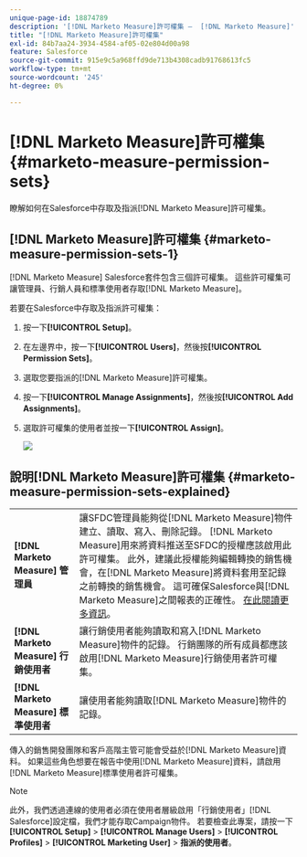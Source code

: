 ```yaml
---
unique-page-id: 18874789
description: '[!DNL Marketo Measure]許可權集 —  [!DNL Marketo Measure]'
title: "[!DNL Marketo Measure]許可權集"
exl-id: 84b7aa24-3934-4584-af05-02e804d00a98
feature: Salesforce
source-git-commit: 915e9c5a968ffd9de713b4308cadb91768613fc5
workflow-type: tm+mt
source-wordcount: '245'
ht-degree: 0%

---
```


# [!DNL Marketo Measure]許可權集 {#marketo-measure-permission-sets}

瞭解如何在Salesforce中存取及指派[!DNL Marketo Measure]許可權集。

## [!DNL Marketo Measure]許可權集 {#marketo-measure-permission-sets-1}

[!DNL Marketo Measure] Salesforce套件包含三個許可權集。 這些許可權集可讓管理員、行銷人員和標準使用者存取[!DNL Marketo Measure]。

若要在Salesforce中存取及指派許可權集：

1. 按一下&#x200B;**[!UICONTROL Setup]**。
1. 在左邊界中，按一下&#x200B;**[!UICONTROL Users]**，然後按&#x200B;**[!UICONTROL Permission Sets]**。
1. 選取您要指派的[!DNL Marketo Measure]許可權集。
1. 按一下&#x200B;**[!UICONTROL Manage Assignments]**，然後按&#x200B;**[!UICONTROL Add Assignments]**。
1. 選取許可權集的使用者並按一下&#x200B;**[!UICONTROL Assign]**。

   ![](assets/1-5.png)

## 說明[!DNL Marketo Measure]許可權集 {#marketo-measure-permission-sets-explained}

<table> 
 <tbody> 
  <tr> 
   <td><span><strong>[!DNL Marketo Measure] 管理員</strong></span></td> 
   <td><span>讓SFDC管理員能夠從[!DNL Marketo Measure]物件建立、讀取、寫入、刪除記錄。 [!DNL Marketo Measure]用來將資料推送至SFDC的授權應該啟用此許可權集。 此外，建議此授權能夠編輯轉換的銷售機會，在[!DNL Marketo Measure]將資料套用至記錄之前轉換的銷售機會。 這可確保Salesforce與[!DNL Marketo Measure]之間報表的正確性。 <a href="https://help.salesforce.com/articleView?id=release-notes.rn_sales_leads_view_converted.htm&amp;type=5&amp;release=206&amp;language=en_us">在此閱讀更多資訊</a>。</span></td> 
  </tr> 
  <tr> 
   <td><span><strong>[!DNL Marketo Measure] 行銷使用者</strong></span></td> 
   <td><span>讓行銷使用者能夠讀取和寫入[!DNL Marketo Measure]物件的記錄。 行銷團隊的所有成員都應該啟用[!DNL Marketo Measure]行銷使用者許可權集。 <br></span></td> 
  </tr> 
  <tr> 
   <td><span><strong>[!DNL Marketo Measure] 標準使用者</strong></span></td> 
   <td><span>讓使用者能夠讀取[!DNL Marketo Measure]物件的記錄。</span></td> 
  </tr> 
 </tbody> 
</table>

傳入的銷售開發團隊和客戶高階主管可能會受益於[!DNL Marketo Measure]資料。 如果這些角色想要在報告中使用[!DNL Marketo Measure]資料，請啟用[!DNL Marketo Measure]標準使用者許可權集。

>[!NOTE]
>
>此外，我們透過連線的使用者必須在使用者層級啟用「行銷使用者」[!DNL Salesforce]設定檔，我們才能存取Campaign物件。 若要檢查此專案，請按一下&#x200B;**[!UICONTROL Setup]** > **[!UICONTROL Manage Users]** > **[!UICONTROL Profiles]** > **[!UICONTROL Marketing User]** > **指派的使用者**。
